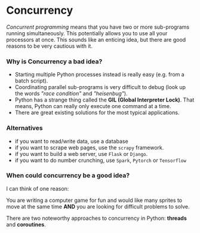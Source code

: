 
# Concurrency

*Concurrent programming* means that you have two or more sub-programs running simultaneously.
This potentially allows you to use all your processors at once.
This sounds like an enticing idea, but there are good reasons to be very cautious with it.

### Why is Concurrency a bad idea?

* Starting multiple Python processes instead is really easy (e.g. from a batch script).
* Coordinating parallel sub-programs is very difficult to debug (look up the words *"race condition"* and *"heisenbug"*).
* Python has a strange thing called the **GIL (Global Interpreter Lock)**. That means, Python can really only execute one command at a time.
* There are great existing solutions for the most typical applications.

### Alternatives

* if you want to read/write data, use a database
* if you want to scrape web pages, use the `scrapy` framework.
* if you want to build a web server, use `Flask` or `Django`.
* if you want to do number crunching, use `Spark`, `Pytorch` or `Tensorflow`

### When could concurrency be a good idea?

I can think of one reason:

You are writing a computer game for fun and would like many sprites to move at the same time
**AND** you are looking for difficult problems to solve.

There are two noteworthy approaches to concurrency in Python: **threads** and **coroutines**.
